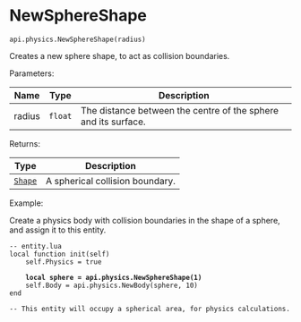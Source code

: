 # NewSphereShape



`api.physics.NewSphereShape(radius)`

Creates a new sphere shape, to act as collision boundaries.



Parameters:

| Name   | Type    | Description                                                    |
| ------ | ------- | -------------------------------------------------------------- |
| radius | `float` | The distance between the centre of the sphere and its surface. |

Returns:

| Type              | Description                     |
| ----------------- | ------------------------------- |
| [`Shape`](shape/) | A spherical collision boundary. |



Example:

Create a physics body with collision boundaries in the shape of a sphere, and assign it to this entity.

<pre class="language-lua"><code class="lang-lua">-- entity.lua
local function init(self)
    self.Physics = true
    
<strong>    local sphere = api.physics.NewSphereShape(1) 
</strong>    self.Body = api.physics.NewBody(sphere, 10)
end

-- This entity will occupy a spherical area, for physics calculations.
</code></pre>
